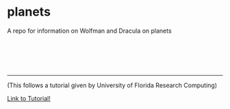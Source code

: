# planets

A repo for information on Wolfman and Dracula on planets

<br>
<br>
</br>
</br>

---
(This follows a tutorial given by University of Florida Research Computing)

[Link to Tutorial!](https://github.com/UFResearchComputing/git-training)
